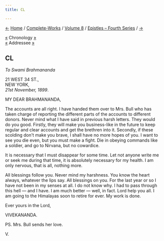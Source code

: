 ```yaml
---
title: CL

---
```

<div>

[←](149_mary.htm) [Home](../../../index.htm) /
[Complete-Works](../../complete_works.htm) / [Volume
8](../volume_8_contents.htm) / [Epistles – Fourth
Series](epistles_fourth_series_contents.htm) / [→](151_dhira_mata.htm)

  

[«](149_mary.htm) Chronology
[»](../../volume_9/letters_fifth_series/154_christina.htm)  
[«](148_rakhal.htm) Addressee
[»](../../volume_9/letters_fifth_series/160_brahmananda.htm)

## CL

*To Swami Brahmananda*

21 WEST 34 ST.,  
NEW YORK,  
*21st November, 1899*.

MY DEAR BRAHMANANDA,

The accounts are all right. I have handed them over to Mrs. Bull who has
taken charge of reporting the different parts of the accounts to
different donors. Never mind what I have said in previous harsh letters.
They would do you good. Firstly, they will make you business-like in the
future to keep regular and clear accounts and get the brethren into it.
Secondly, if these scolding don't make you brave, I shall have no more
hopes of you. I want to see you die even, but you must make a fight. Die
in obeying commands like a soldier, and go to Nirvana, but no cowardice.

It is necessary that I must disappear for some time. Let not anyone
write me or seek me during that time, it is absolutely necessary for my
health. I am only nervous, that is all, nothing more.

All blessings follow you. Never mind my harshness. You know the heart
always, whatever the lips say. All blessings on you. For the last year
or so I have not been in my senses at all. I do not know why. I had to
pass through this hell — and I have. I am much better — well, in fact.
Lord help you all. I am going to the Himalayas soon to retire for ever.
My work is done.

Ever yours in the Lord,

VIVEKANANDA.

PS. Mrs. Bull sends her love.

V.

</div>
